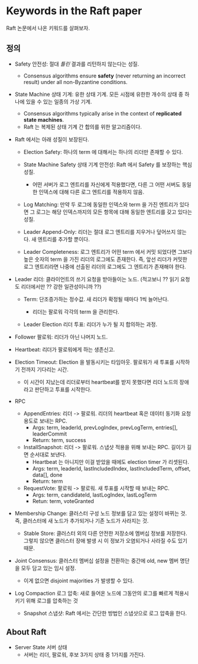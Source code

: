 # Keywords in the Raft paper

Raft 논문에서 나온 키워드를 살펴보자.

## 정의

- Safety 안전성: 절대 _틀린_ 결과를 리턴하지 않는다는 성질.
  - Consensus algorithms ensure **safety** (never returning an incorrect result) under all non-Byzantine conditions.

- State Machine 상태 기계: 유한 상태 기계. 모든 시점에 유한한 개수의 상태 중 하나에 있을 수 있는 일종의 가상 기계.

  - Consensus algorithms typically arise in the context of **replicated state machines**.
  - Raft 는 복제된 상태 기계 간 합의를 위한 알고리즘이다.

- Raft 에서는 아래 성질이 보장된다.

  - Election Safety: 하나의 term 에 대해서는 하나의 리더만 존재할 수 있다.

  - State Machine Safety 상태 기계 안전성: Raft 에서 Safety 를 보장하는 핵심 성질.
    - 어떤 서버가 로그 엔트리를 자신에게 적용했다면, 다른 그 어떤 서버도 동일한 인덱스에 대해 다른 로그 엔트리를 적용하지 않음.

  - Log Matching: 만약 두 로그에 동일한 인덱스와 term 을 가진 엔트리가 있다면 그 로그는 해당 인덱스까지의 모든 항목에 대해 동일한 엔트리를 갖고 있다는 성질.
  - Leader Append-Only: 리더는 절대 로그 엔트리를 지우거나 덮어쓰지 않는다. 새 엔트리를 추가할 뿐이다.
  - Leader Completeness: 로그 엔트리가 어떤 term 에서 커밋 되었다면 그보다 높은 숫자의 term 을 가진 리더의 로그에도 존재한다. 즉, 앞선 리더가 커밋한 로그 엔트리라면 나중에 선출된 리더의 로그에도 그 엔트리가 존재해야 한다.

- Leader 리더: 클라이언트의 쓰기 요청을 받아들이는 노드. (적고보니 ?? 읽기 요청도 리더에서만 ?? 강한 일관성이니까 ??)

  - Term: 단조증가하는 정수값. 새 리더가 확정될 때마다 1씩 늘어난다.
    - 리더는 팔로워 각각의 term 을 관리한다.


  - Leader Election 리더 투표: 리더가 누가 될 지 합의하는 과정.

- Follower 팔로워: 리더가 아닌 나머지 노드.

- Heartbeat: 리더가 팔로워에게 하는 생존신고.

- Election Timeout: Election 을 발동시키는 타임아웃. 팔로워가 새 투표를 시작하기 전까지 기다리는 시간.

  - 이 시간이 지났는데 리더로부터 heartbeat를 받지 못했다면 리더 노드의 장애라고 판단하고 투표를 시작한다.

- RPC
  - AppendEntries: 리더 -> 팔로워. 리더의 heartbeat 혹은 데이터 동기화 요청 용도로 보내는 RPC.
    - Args: term, leaderId, prevLogIndex, prevLogTerm, entries[], leaderCommit
    - Return: term, success
  - InstallSnapshot: 리더 -> 팔로워. 스냅샷 적용을 위해 보내는 RPC. 길이가 길면 순서대로 보낸다.
    - Heartbeat 는 아니지만 이걸 받았을 때에도 election timer 가 리셋된다.
    - Args: term, leaderId, lastIncludedIndex, lastIncludedTerm, offset, data[], done
    - Return: term
  - RequestVote: 팔로워 -> 팔로워. 새 투표를 시작할 때 보내는 RPC.
    - Args: term, candidateId, lastLogIndex, lastLogTerm
    - Retun: term, voteGranted

- Membership Change: 클러스터 구성 노드 정보를 담고 있는 설정이 바뀌는 것. 즉, 클러스터에 새 노드가 추가되거나 기존 노드가 사라지는 것.

  - Stable Store: 클러스터 외의 다른 안전한 저장소에 멤버십 정보를 저장한다. 그렇지 않으면 클러스터 장애 발생 시 이 정보가 오염되거나 사라질 수도 있기 때문.

- Joint Consensus: 클러스터 멤버십 설정을 전환하는 중간에 old, new 멤버 명단을 모두 담고 있는 임시 설정.

  - 이게 없으면 disjoint majorities 가 발생할 수 있다.

- Log Compaction 로그 압축: 새로 들어온 노드에 그동안의 로그를 빠르게 적용시키기 위해 로그를 압축하는 것
  - Snapshot 스냅샷: Raft 에서는 간단한 방법인 스냅샷으로 로그 압축을 한다.

## About Raft

* Server State 서버 상태
  * 서버는 리더, 팔로워, 후보 3가지 상태 중 1가지를 가진다.